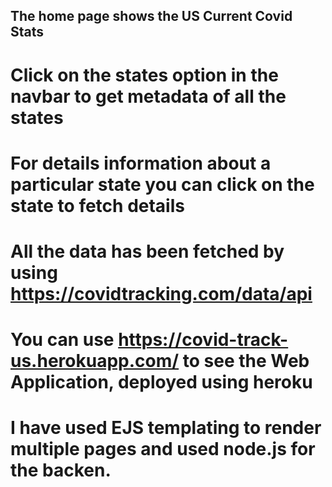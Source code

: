 ## The home page shows the US Current Covid Stats

# Click on the states option in the navbar to get metadata of all the states

# For details information about a particular state you can click on the state to fetch details

# All the data has been fetched by using https://covidtracking.com/data/api

# You can use https://covid-track-us.herokuapp.com/ to see the Web Application, deployed using heroku

# I have used EJS templating to render multiple pages and used node.js for the backen.
